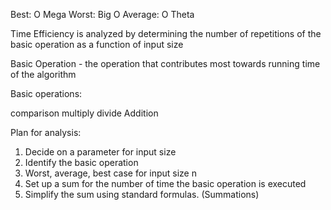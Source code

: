 Best: O Mega
Worst: Big O
Average: O Theta

Time Efficiency is analyzed by determining the number of repetitions of the basic operation as a function of input size

Basic Operation - the operation that contributes most towards running time of the algorithm


Basic operations:

comparison
multiply 
divide 
Addition


Plan for analysis:
1. Decide on a parameter for input size
2. Identify the basic operation
3. Worst, average, best case for input size n
4. Set up a sum for the number of time the basic operation is executed
5. Simplify the sum using standard formulas. (Summations)